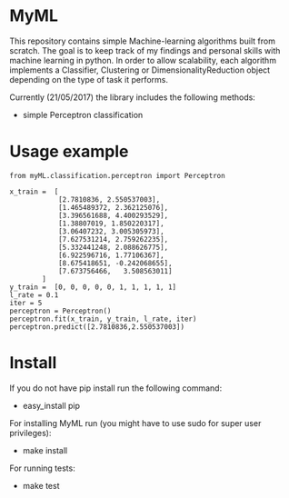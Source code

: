 MyML
===========
This repository contains simple Machine-learning algorithms built from scratch. The goal is to keep track of my findings and personal skills
 with machine learning in python. In order to allow scalability, each algorithm implements a Classifier, Clustering or DimensionalityReduction object depending on the type of task it performs.

Currently (21/05/2017) the library includes the following methods:
 * simple Perceptron classification


Usage example
=========
    from myML.classification.perceptron import Perceptron

    x_train =  [
                [2.7810836, 2.550537003],
                [1.465489372, 2.362125076],
                [3.396561688, 4.400293529],
                [1.38807019, 1.850220317],
                [3.06407232, 3.005305973],
                [7.627531214, 2.759262235],
                [5.332441248, 2.088626775],
                [6.922596716, 1.77106367],
                [8.675418651, -0.242068655],
                [7.673756466,   3.508563011]
            ]
    y_train =  [0, 0, 0, 0, 0, 1, 1, 1, 1, 1]
    l_rate = 0.1
    iter = 5
    perceptron = Perceptron()
    perceptron.fit(x_train, y_train, l_rate, iter)
    perceptron.predict([2.7810836,2.550537003])


Install
=========
If you do not have pip install run the following command:
* easy_install pip

For installing MyML run (you might have to use sudo for super user privileges):
* make install

For running tests:
* make test
